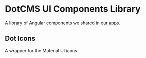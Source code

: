 # DotCMS UI Components Library
A library of Angular components we shared in our apps.
## Dot Icons
A wrapper for the Material UI icons